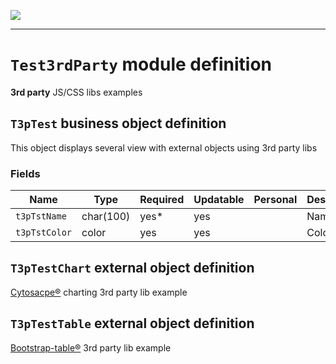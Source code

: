 <!--
 ___ _            _ _    _ _    __
/ __(_)_ __  _ __| (_)__(_) |_ /_/
\__ \ | '  \| '_ \ | / _| |  _/ -_)
|___/_|_|_|_| .__/_|_\__|_|\__\___|
            |_| 
-->
![](https://docs.simplicite.io//logos/logo250.png)
* * *

`Test3rdParty` module definition
================================

**3rd party** JS/CSS libs examples

`T3pTest` business object definition
------------------------------------

This object displays several view with external objects using 3rd party libs

### Fields

| Name                                                         | Type                                     | Required | Updatable | Personal | Description                                                                      |
|--------------------------------------------------------------|------------------------------------------|----------|-----------|----------|----------------------------------------------------------------------------------|
| `t3pTstName`                                                 | char(100)                                | yes*     | yes       |          | Name                                                                             |
| `t3pTstColor`                                                | color                                    | yes      | yes       |          | Color                                                                            |

`T3pTestChart` external object definition
-----------------------------------------

[Cytosacpe&reg;](https://js.cytoscape.org) charting 3rd party lib example


`T3pTestTable` external object definition
-----------------------------------------

[Bootstrap-table&reg;](https://bootstrap-table.com/) 3rd party lib example


